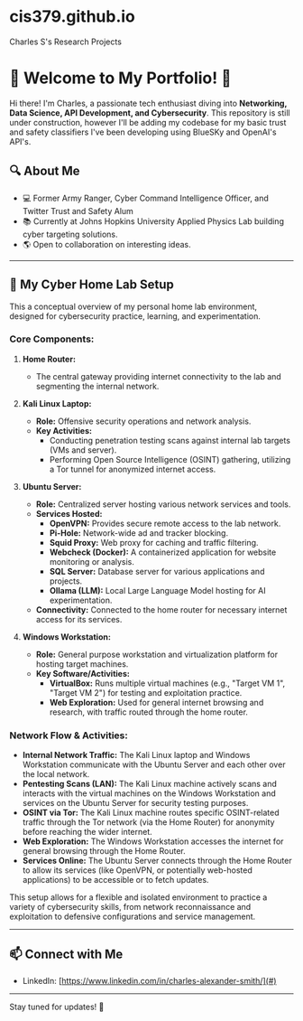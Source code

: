 # cis379.github.io

Charles S's Research Projects

# 🌟 Welcome to My Portfolio! 🌟

Hi there! I'm Charles, a passionate tech enthusiast diving into **Networking, Data Science, API Development, and Cybersecurity**. This repository is still under construction, however I'll be adding my codebase for my basic trust and safety classifiers I've been developing using BlueSKy and OpenAI's API's.    

## 🔍 About Me
- 💻 Former Army Ranger, Cyber Command Intelligence Officer, and Twitter Trust and Safety Alum
- 📚 Currently at Johns Hopkins University Applied Physics Lab building cyber targeting solutions.
- 🌎 Open to collaboration on interesting ideas.

---

## 🧪 My Cyber Home Lab Setup

This a conceptual overview of my personal home lab environment, designed for cybersecurity practice, learning, and experimentation.

### Core Components:

1.  **Home Router:**
    * The central gateway providing internet connectivity to the lab and segmenting the internal network.

2.  **Kali Linux Laptop:**
    * **Role:** Offensive security operations and network analysis.
    * **Key Activities:**
        * Conducting penetration testing scans against internal lab targets (VMs and server).
        * Performing Open Source Intelligence (OSINT) gathering, utilizing a Tor tunnel for anonymized internet access.

3.  **Ubuntu Server:**
    * **Role:** Centralized server hosting various network services and tools.
    * **Services Hosted:**
        * **OpenVPN:** Provides secure remote access to the lab network.
        * **Pi-Hole:** Network-wide ad and tracker blocking.
        * **Squid Proxy:** Web proxy for caching and traffic filtering.
        * **Webcheck (Docker):** A containerized application for website monitoring or analysis.
        * **SQL Server:** Database server for various applications and projects.
        * **Ollama (LLM):** Local Large Language Model hosting for AI experimentation.
    * **Connectivity:** Connected to the home router for necessary internet access for its services.

4.  **Windows Workstation:**
    * **Role:** General purpose workstation and virtualization platform for hosting target machines.
    * **Key Software/Activities:**
        * **VirtualBox:** Runs multiple virtual machines (e.g., "Target VM 1", "Target VM 2") for testing and exploitation practice.
        * **Web Exploration:** Used for general internet browsing and research, with traffic routed through the home router.

### Network Flow & Activities:

* **Internal Network Traffic:** The Kali Linux laptop and Windows Workstation communicate with the Ubuntu Server and each other over the local network.
* **Pentesting Scans (LAN):** The Kali Linux machine actively scans and interacts with the virtual machines on the Windows Workstation and services on the Ubuntu Server for security testing purposes.
* **OSINT via Tor:** The Kali Linux machine routes specific OSINT-related traffic through the Tor network (via the Home Router) for anonymity before reaching the wider internet.
* **Web Exploration:** The Windows Workstation accesses the internet for general browsing through the Home Router.
* **Services Online:** The Ubuntu Server connects through the Home Router to allow its services (like OpenVPN, or potentially web-hosted applications) to be accessible or to fetch updates.

This setup allows for a flexible and isolated environment to practice a variety of cybersecurity skills, from network reconnaissance and exploitation to defensive configurations and service management.

---

## 📫 Connect with Me
- LinkedIn: [https://www.linkedin.com/in/charles-alexander-smith/](#)

---

Stay tuned for updates! 🚀
